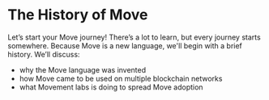 # The History of Move

Let’s start your Move journey! There’s a lot to learn, but every journey starts
somewhere. Because Move is a new language, we'll begin with a brief history. We’ll discuss:

* why the Move language was invented
* how Move came to be used on multiple blockchain networks
* what Movement labs is doing to spread Move adoption